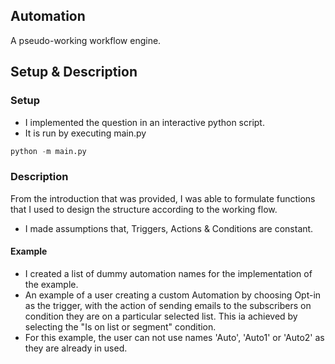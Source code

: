 ## Automation
A pseudo-working workflow engine.

## Setup & Description
### Setup
- I implemented the question in an interactive python script.
- It is run by executing main.py
```python
python -m main.py
```

### Description
From the introduction that was provided, I was able to formulate functions that I used to design the structure according to the working flow.
- I made assumptions that, Triggers, Actions & Conditions are constant.

#### Example
- I created a list of dummy automation names for the implementation of the example.
- An example of a user creating a custom Automation by choosing Opt-in as the trigger, with the action of sending emails to the subscribers on condition they are on a particular selected list. This ia achieved by selecting the "Is on list or segment" condition.
- For this example, the user can not use names 'Auto', 'Auto1' or 'Auto2' as they are already in used.